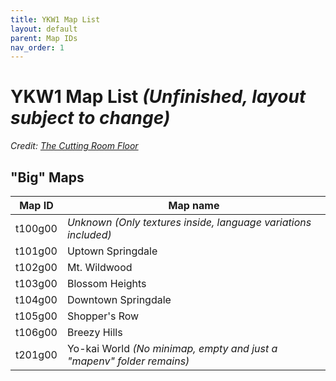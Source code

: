 ```yaml
---
title: YKW1 Map List
layout: default
parent: Map IDs
nav_order: 1
---
```


# YKW1 Map List *(Unfinished, layout subject to change)*

*Credit: [The Cutting Room Floor](https://tcrf.net/Notes:Yo-kai_Watch_(Nintendo_3DS)#Map_names)*

## "Big" Maps

|Map ID |Map name|
|-------|-------|
|t100g00|*Unknown (Only textures inside, language variations included)*|
|t101g00|Uptown Springdale|
|t102g00|Mt. Wildwood|
|t103g00|Blossom Heights|
|t104g00|Downtown Springdale|
|t105g00|Shopper's Row|
|t106g00|Breezy Hills|
|t201g00|Yo-kai World *(No minimap, empty and just a "mapenv" folder remains)*|
